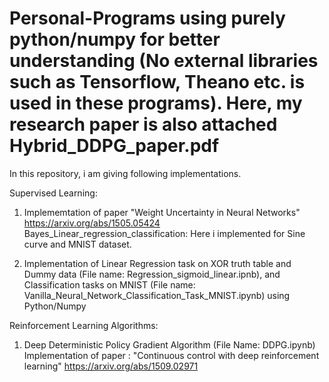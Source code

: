 # Personal-Programs using purely python/numpy for better understanding (No external libraries such as Tensorflow, Theano etc. is used in these programs). Here, my research paper is also attached Hybrid_DDPG_paper.pdf 

In this repository, i am giving following implementations.

Supervised Learning:
1) Implememtation of paper "Weight Uncertainty in Neural Networks" https://arxiv.org/abs/1505.05424
   Bayes_Linear_regression_classification: 
   Here i implemented for Sine curve and MNIST dataset.

2) Implementation of 
   Linear Regression task on XOR truth table and Dummy data (File name: Regression_sigmoid_linear.ipnb),
   and Classification tasks on MNIST (File name: Vanilla_Neural_Network_Classification_Task_MNIST.ipynb) using Python/Numpy


Reinforcement Learning Algorithms:

1) Deep Deterministic Policy Gradient Algorithm (File Name: DDPG.ipynb)
   Implementation of paper : "Continuous control with deep reinforcement learning" https://arxiv.org/abs/1509.02971
    
